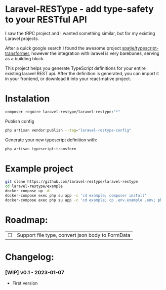 # Laravel-RESType - add type-safety to your RESTful API

I saw the tRPC project and I wanted something similar, but for my existing Laravel projects.

After a quick google search I found the awesome project [spatie/typescript-transformer](https://github.com/spatie/typescript-transformer), however the integration with laravel is very barebones, serving as a building block.

This project helps you generate TypeScript definitions for your entire existing laravel REST api. After the definition is generated, you can import it in your frontend, or download it into your react-native project.

# Instalation

```bash
composer require laravel-restype/laravel-restype:"*"
```

Publish config

```bash
php artisan vendor:publish --tag="laravel-restype-config"
```

Generate your new typescript definition with:

```bash
php artisan typescript:transform
```

# Example project

```bash
git clone https://github.com/laravel-restype/laravel-restype
cd laravel-restype/example
docker compose up -d
docker-compose exec php su app -c 'cd example; composer install'
docker-compose exec php su app -c 'cd example; cp .env.example .env; php artisan key:generate'
```

# Roadmap:

|          |                                                  |
| -------- | ------------------------------------------------ |
| &#x2610; | Support file type, convert json body to FormData |

# Changelog:

### **[WIP]** v0.1 - 2023-01-07

-   First version
